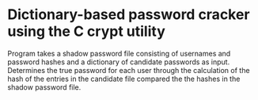 #  Dictionary-based password cracker using the C crypt utility

Program takes a shadow password file consisting of usernames and password hashes and a dictionary of candidate passwords as input. Determines the true password for each user through the calculation of the hash of the entries in the candidate file compared the the hashes in the shadow password file. 